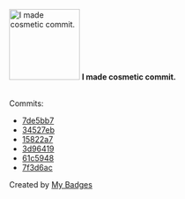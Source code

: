 <img src="https://my-badges.github.io/my-badges/cosmetic-commit.png" alt="I made cosmetic commit." title="I made cosmetic commit." width="128">
<strong>I made cosmetic commit.</strong>
<br><br>

Commits:

- <a href="https://github.com/andrewjswan/esphome-config/commit/7de5bb7bd5725ee6e98e2a1b247dd81a7a7c072a">7de5bb7</a>
- <a href="https://github.com/andrewjswan/esphome-config/commit/34527ebdd38bd7646b4d0e224dcc41ca7dad454b">34527eb</a>
- <a href="https://github.com/andrewjswan/esphome-config/commit/15822a73f3c699c15518321b56a2ec7b3b6d39b2">15822a7</a>
- <a href="https://github.com/andrewjswan/esphome-config/commit/3d96419c7ffc3a433d12799c32bb212456e3486f">3d96419</a>
- <a href="https://github.com/andrewjswan/esphome-update-addon/commit/61c5948444288e0828be5a6bd0d7457a0757ec8b">61c5948</a>
- <a href="https://github.com/andrewjswan/esphome-update-addon/commit/7f3d6acb6b5f6b1d5a49a2ca07336c40bcd126b1">7f3d6ac</a>


Created by <a href="https://github.com/my-badges/my-badges">My Badges</a>